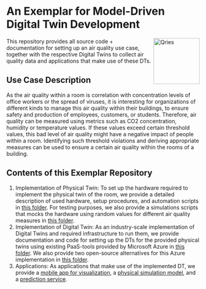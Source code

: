 # An Exemplar for Model-Driven Digital Twin Development
<a href="https://cdl-mint.se.jku.at/" >
<img alt="Qries" align="Right" src="https://cdl-mint.se.jku.at/wp-content/uploads/2019/04/CDL-MINT.png"
width=120" height="120">
</a>

This repository provides all source code + documentation for setting up an air quality use case, together with the respective Digital Twins to collect air quality data and applications that make use of these DTs.
                       
## Use Case Description
As the air quality within a room is correlation with concentration levels of office workers or the spread of viruses, it is interesting for organizations of different kinds to manage this air quality within their buildings, to ensure safety and production of employees, customers, or students. Therefore, air quality can be measured using metrics such as CO2 concentration, humidity or temperature values. If these values exceed certain threshold values, this bad level of air quality might have a negative impact of people within a room. Identifying such threshold violations and deriving appropriate measures can be used to ensure a certain air quality within the rooms of a building.

## Contents of this Exemplar Repository
1. Implementation of Physical Twin: To set up the hardware required to implement the physical twin of the room, we provide a detailed description of used hardware, setup procedures, and automation scripts in [this folder](./physical_twin/hardware_setup). For testing purposes, we also provide a simulations scripts that mocks the hardware using random values for different air quality measures in [this folder](./physical_twin/simulated_hardware).
2. Implementation of Digital Twin: As an industry-scale implementation of Digital Twins and required infrastructure to run them, we provide documentation and code for setting up the DTs for the provided physical twins using existing PaaS-tools provided by Microsoft Azure in [this folder](./digital_twin/azure). We also provide two open-source alternatives for this Azure implementation in [this folder](./digital_twin/open-source).
3. Applications: As applications that make use of the implemented DT, we provide a [mobile app for visualization](./applications/visualisation), a [physical simulation model](./applications/physical_modelling), and a [prediction service](./applications/machine_learning). 
